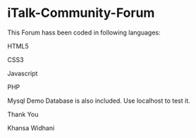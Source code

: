 # iTalk-Community-Forum

This Forum hass been coded in following languages:

HTML5

CSS3

Javascript

PHP

Mysql Demo Database is also included. Use localhost to test it. 

Thank You

Khansa Widhani 
